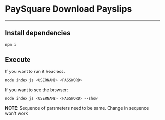 # PaySquare Download Payslips
---
## Install dependencies
```bash
npm i
```
## Execute
If you want to run it headless.
```bash
node index.js <USERNAME> <PASSWORD>
```
If you want to see the browser:
```bash
node index.js <USERNAME> <PASSWORD> --show
```

**NOTE**: Sequence of parameters need to be same. Change in sequence won't work
